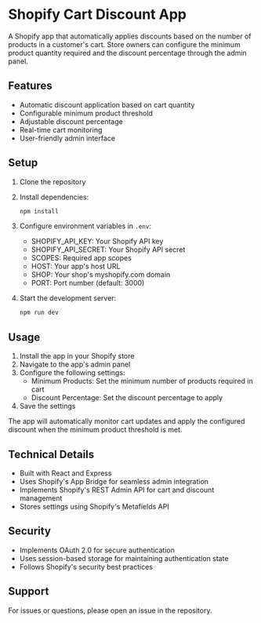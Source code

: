 # Shopify Cart Discount App

A Shopify app that automatically applies discounts based on the number of products in a customer's cart. Store owners can configure the minimum product quantity required and the discount percentage through the admin panel.

## Features

- Automatic discount application based on cart quantity
- Configurable minimum product threshold
- Adjustable discount percentage
- Real-time cart monitoring
- User-friendly admin interface

## Setup

1. Clone the repository
2. Install dependencies:
   ```bash
   npm install
   ```
3. Configure environment variables in `.env`:
   - SHOPIFY_API_KEY: Your Shopify API key
   - SHOPIFY_API_SECRET: Your Shopify API secret
   - SCOPES: Required app scopes
   - HOST: Your app's host URL
   - SHOP: Your shop's myshopify.com domain
   - PORT: Port number (default: 3000)

4. Start the development server:
   ```bash
   npm run dev
   ```

## Usage

1. Install the app in your Shopify store
2. Navigate to the app's admin panel
3. Configure the following settings:
   - Minimum Products: Set the minimum number of products required in cart
   - Discount Percentage: Set the discount percentage to apply
4. Save the settings

The app will automatically monitor cart updates and apply the configured discount when the minimum product threshold is met.

## Technical Details

- Built with React and Express
- Uses Shopify's App Bridge for seamless admin integration
- Implements Shopify's REST Admin API for cart and discount management
- Stores settings using Shopify's Metafields API

## Security

- Implements OAuth 2.0 for secure authentication
- Uses session-based storage for maintaining authentication state
- Follows Shopify's security best practices

## Support

For issues or questions, please open an issue in the repository.